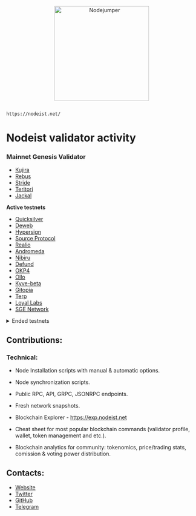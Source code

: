 <p align="center">
<img src="https://www.nodeist.net/projeler/logo.png" alt="Nodejumper" width="250"/></p>

                                                           https://nodeist.net/

# Nodeist validator activity

### Mainnet Genesis Validator 
- [Kujira](https://restake.app/kujira/kujiravaloper13vyvwfc5es7wx723z5j0xtgagy4k42s6gaksx7)
- [Rebus](https://restake.app/rebus/rebusvaloper1cvn7ldc24lvhhkyxz75x66hmmuppm2hpk44ddy)
- [Stride](https://restake.app/stride/stridevaloper10dahvqtd229q8ndggjk0upcjnkjckdjal5tqz2)
- [Teritori](https://restake.app/teritori/torivaloper1dq5s7kl7285n44pqc0xacpjxy07ycur0zjy9sh)
- [Jackal](https://restake.app/jackal/jklvaloper1y89nm42gk7thhpp4ar0tdz4fva6mnq8z3zfv7a)


**Active testnets**
- [Quicksilver](https://quicksilver.explorers.guru/validator/quickvaloper1e4hdspts9ux0acemh06n53s9acp23l27fwjsxc)
- [Deweb](https://dws.explorers.guru/validator/dewebvaloper1y3l4ujm35ukjq5zeur7ayshc8nz7f22x27nn9n)
- [Hypersign](https://exp.nodeist.net/t-hypersign/staking/hidvaloper15twj4jgz4c8s464dz682gnzmp47c3z7ganhn8k)
- [Source Protocol](https://exp.nodeist.net/t-source/staking/sourcevaloper1cej3alfs97scvtnawanlgutmqjsy5lcazekff6)
- [Realio](https://exp.nodeist.net/t-realio/staking/realiovaloper1c4vx9etvahy92jccl6zmfc55t87mmcc66m3qqf)
- [Andromeda](https://exp.nodeist.net/t-androma/staking/andrvaloper1403c6jl572zxg7e6s63ddsq4yg5yfm4h8v845u)
- [Nibiru](https://nibiru.explorers.guru/validator/nibivaloper17nczekuwxd8nd09r0g2jhl7a6g88tdpta2y8ta)
- [Defund](https://defund.explorers.guru/validator/defundvaloper1r5g0kes6jutsydez9qw2tx6vuc8scpxny2llhs)
- [OKP4](https://okp4.explorers.guru/validator/okp4valoper194eplc7zh07yh3d23nuy85eagcpycgejx9apu3)
- [Ollo](https://ollo.explorers.guru/validator/ollovaloper1zu7avwtljsm3wpqmv7mm2vk89a4p24nqutgxk4)
- [Kyve-beta](https://exp.nodeist.net/t-kyve/staking/kyvevaloper1h4j99c40n5jh9ym96n6m8ngt94ncfvsrv75fs4)
- [Gitopia](https://gitopia.explorers.guru/validator/gitopiavaloper1uk879gryge4l7cak8q9erzz38kfpek0xkx3u34)
- [Terp](https://explorer.stavr.tech/terp-network/staking/terpvaloper139x6xcc5hgtp3ql4uvq3s4trgwr9qqltt6srv5)
- [Loyal Labs](https://exp.nodeist.net/t-loyal/staking/loyalvaloper10gh6pnvxqlvr5zmrpfz47m9j289dl348r378lu)
- [SGE Network](https://blockexplorer.testnet.sgenetwork.io/validators/sgevaloper1hh620tp9eq70dc68qld0c6lq98wpv5vury9v2d)

<details>
  <summary>Ended testnets</summary>
  
- [Archway](https://archway.io/)
- [Terra2](https://www.terraii.com/)
- [Kujira](https://kujira.app/)
- [Umee](https://umee.cc/)
- [Another-1](https://github.com/notional-labs/anone)
- [Stride](https://stride.zone/)
- [Rebus](https://www.rebuschain.com/)
- [Teritori](https://teritori.com)
- [Kyve](https://www.kyve.network/)

</details>

## Contributions:
### Technical:

- Node Installation scripts with manual & automatic options.

- Node synchronization scripts.

- Public RPC, API, GRPC, JSONRPC endpoints.

- Fresh network snapshots.

- Blockchain Explorer - https://exp.nodeist.net

- Cheat sheet for most popular blockchain commands (validator profile, wallet, token management and etc.).

- Blockchain analytics for community: tokenomics, price/trading stats, comission & voting power distribution.

## Contacts:
- [Website](https://nodeist.net/)
- [Twitter](https://twitter.com/Nodeistt)
- [GitHub](https://github.com/Nodeist)
- [Telegram](https://t.me/Nodeistt)
